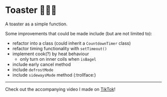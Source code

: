 # Toaster :bread::bagel::waffle:

A toaster as a simple function.

Some improvements that could be made include (but are not limited to):

- refactor into a class (could inherit a `CountdownTimer` class)
- refactor timing functionality with `setTimeout()`
- implement cook(?) by heat behaviour
  - only turn on inner coils when `isBagel`
- include early cancel method
- include `defrostMode`
- include `sidewaysMode` method (:trollface:)

---

Check out the accompanying video I made on [TikTok](https://www.tiktok.com/@larissa_dev/video/7092752516990930181)!
